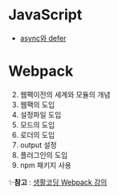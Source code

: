 # JavaScript
* <a href="https://github.com/minbok-1998/Study/blob/main/JavaScript/async%EC%99%80%20defer.md">async와 defer</a>

# Webpack

2. 웹팩이전의 세계와 모듈의 개념
3. 웹팩의 도입
4. 설정파일 도입
5. 모드의 도입
6. 로더의 도입
7. output 설정
8. 플러그인의 도입
10. npm 패키지 사용

✨**참고** : <a href = "https://www.youtube.com/playlist?list=PLuHgQVnccGMChcT9IKopFDoAIoTA-03DA">생활코딩 Webpack 강의</a>